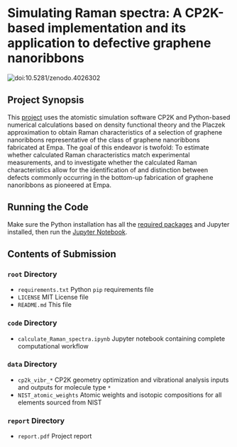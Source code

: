 # Simulating Raman spectra: A CP2K-based implementation and its application to defective graphene nanoribbons

![doi:10.5281/zenodo.4026302](https://zenodo.org/badge/DOI/10.5281/zenodo.4026302.svg)

## Project Synopsis

This [project](./report/report.pdf) uses the atomistic simulation software CP2K and Python-based numerical calculations based on density functional theory and the Placzek approximation to obtain Raman characteristics of a selection of graphene nanoribbons representative of the class of graphene nanoribbons fabricated at Empa. The goal of this endeavor is twofold: To estimate whether calculated Raman characteristics match experimental measurements, and to investigate whether the calculated Raman characteristics allow for the identification of and distinction between defects commonly occurring in the bottom-up fabrication of graphene nanoribbons as pioneered at Empa.

## Running the Code

Make sure the Python installation has all the [required packages](./requirements.txt) and Jupyter installed, then run the [Jupyter Notebook](./code/calculate_Raman_spectra.ipynb).

## Contents of Submission

### ```root``` Directory

* ```requirements.txt``` Python ```pip``` requirements file
* ```LICENSE``` MIT License file
* ```README.md``` This file

### ```code``` Directory

* ```calculate_Raman_spectra.ipynb``` Jupyter notebook containing complete computational workflow

### ```data``` Directory

* ```cp2k_vibr_*``` CP2K geometry optimization and vibrational analysis inputs and outputs for molecule type ```*```
* ```NIST_atomic_weights``` Atomic weights and isotopic compositions for all elements sourced from NIST


### ```report``` Directory

* ```report.pdf``` Project report
